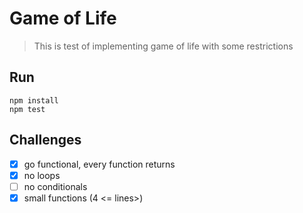 # Game of Life

> This is test of implementing game of life with some restrictions

## Run

```
npm install
npm test
```

## Challenges

- [x] go functional, every function returns
- [x] no loops
- [ ] no conditionals
- [x] small functions (4 <= lines>)
